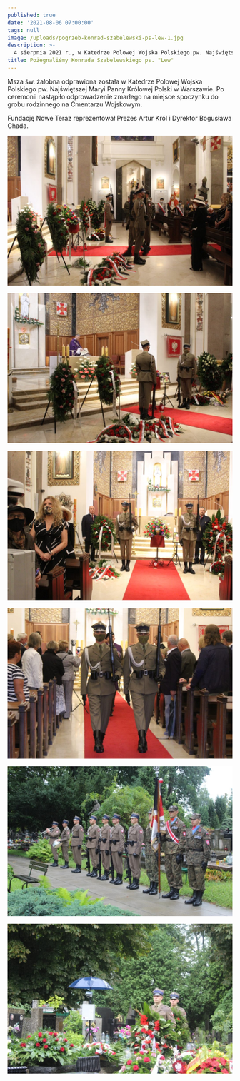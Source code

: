 ```yaml
---
published: true
date: '2021-08-06 07:00:00'
tags: null
image: /uploads/pogrzeb-konrad-szabelewski-ps-lew-1.jpg
description: >-
  4 sierpnia 2021 r., w Katedrze Polowej Wojska Polskiego pw. Najświętszej Maryi Panny Królowej Polski w Warszawie, pożegnaliśmy Konrada Szabelewskiego ps. "Lew".
title: Pożegnaliśmy Konrada Szabelewskiego ps. "Lew"
---
```


Msza św. żałobna odprawiona została w Katedrze Polowej Wojska Polskiego pw. Najświętszej Maryi Panny Królowej Polski w Warszawie. Po ceremonii nastąpiło odprowadzenie zmarłego na miejsce spoczynku do grobu rodzinnego na Cmentarzu Wojskowym.

Fundację Nowe Teraz reprezentował Prezes Artur Król i Dyrektor Bogusława Chada. 


![Pożegnaliśmy Konrada Szabelewskiego ps. "Lew" fot.1](/assets/img/uploads/pogrzeb-konrad-szabelewski-ps-lew-2.jpg)

![Pożegnaliśmy Konrada Szabelewskiego ps. "Lew" fot.2](/assets/img/uploads/pogrzeb-konrad-szabelewski-ps-lew-3.jpg)

![Pożegnaliśmy Konrada Szabelewskiego ps. "Lew" fot.3](/assets/img/uploads/pogrzeb-konrad-szabelewski-ps-lew-4.jpg)

![Pożegnaliśmy Konrada Szabelewskiego ps. "Lew" fot.4](/assets/img/uploads/pogrzeb-konrad-szabelewski-ps-lew-5.jpg)

![Pożegnaliśmy Konrada Szabelewskiego ps. "Lew" fot.5](/assets/img/uploads/pogrzeb-konrad-szabelewski-ps-lew-6.jpg)

![Pożegnaliśmy Konrada Szabelewskiego ps. "Lew" fot.6](/assets/img/uploads/pogrzeb-konrad-szabelewski-ps-lew-7.jpg)